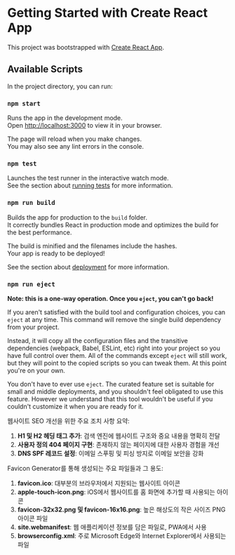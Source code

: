 # Getting Started with Create React App

This project was bootstrapped with [Create React App](https://github.com/facebook/create-react-app).

## Available Scripts

In the project directory, you can run:

### `npm start`

Runs the app in the development mode.\
Open [http://localhost:3000](http://localhost:3000) to view it in your browser.

The page will reload when you make changes.\
You may also see any lint errors in the console.

### `npm test`

Launches the test runner in the interactive watch mode.\
See the section about [running tests](https://facebook.github.io/create-react-app/docs/running-tests) for more information.

### `npm run build`

Builds the app for production to the `build` folder.\
It correctly bundles React in production mode and optimizes the build for the best performance.

The build is minified and the filenames include the hashes.\
Your app is ready to be deployed!

See the section about [deployment](https://facebook.github.io/create-react-app/docs/deployment) for more information.

### `npm run eject`

**Note: this is a one-way operation. Once you `eject`, you can't go back!**

If you aren't satisfied with the build tool and configuration choices, you can `eject` at any time. This command will remove the single build dependency from your project.

Instead, it will copy all the configuration files and the transitive dependencies (webpack, Babel, ESLint, etc) right into your project so you have full control over them. All of the commands except `eject` will still work, but they will point to the copied scripts so you can tweak them. At this point you're on your own.

You don't have to ever use `eject`. The curated feature set is suitable for small and middle deployments, and you shouldn't feel obligated to use this feature. However we understand that this tool wouldn't be useful if you couldn't customize it when you are ready for it.


웹사이트 SEO 개선을 위한 주요 조치 사항 요약:

1. **H1 및 H2 헤딩 태그 추가**: 검색 엔진에 웹사이트 구조와 중요 내용을 명확히 전달
2. **사용자 정의 404 페이지 구현**: 존재하지 않는 페이지에 대한 사용자 경험을 개선
3. **DNS SPF 레코드 설정**: 이메일 스푸핑 및 피싱 방지로 이메일 보안을 강화

Favicon Generator를 통해 생성되는 주요 파일들과 그 용도:

1. **favicon.ico**: 대부분의 브라우저에서 지원되는 웹사이트 아이콘
2. **apple-touch-icon.png**: iOS에서 웹사이트를 홈 화면에 추가할 때 사용되는 아이콘
3. **favicon-32x32.png 및 favicon-16x16.png**: 높은 해상도의 작은 사이즈 PNG 아이콘 파일
4. **site.webmanifest**: 웹 애플리케이션 정보를 담은 파일로, PWA에서 사용
5. **browserconfig.xml**: 주로 Microsoft Edge와 Internet Explorer에서 사용되는 파일


